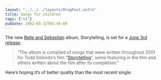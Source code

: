 ```yaml
---
layout: "../../../layouts/BlogPost.astro"
title: Songs for children
tags: ["v1"]
pubDate: 2002-03-22T04:44:09
---
```


The new [Belle and Sebastian][1] album, Storytelling, is set for a [June 3rd release][2].

> &#8220;The album is compiled of songs that were written throughout 2001 for Todd Solondz&#8217;s film &#8220;[Storytelling][3]&#8220;, some featuring in the film and others written about the film after its completion.&#8221;

Here&#8217;s hoping it&#8217;s of better quality than the most recent single.

[1]: http://www.jeepster.co.uk/belleandsebastian/
[2]: http://www.banchory.net/belleandsebastian/news.html
[3]: http://www.storytellingmovie.com/
